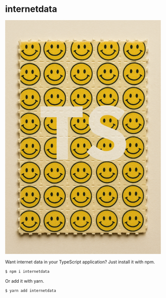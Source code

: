 # internetdata

![TypeScript logo but with blotter paper as the background](/media/ts-blotter.png)

Want internet data in your TypeScript application? Just install it with npm.

```bash
$ npm i internetdata
```

Or add it with yarn.

```bash
$ yarn add internetdata
```

